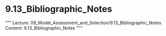 # 9.13_Bibliographic_Notes
"""
Lecture: 09_Model_Assessment_and_Selection/9.13_Bibliographic_Notes
Content: 9.13_Bibliographic_Notes
"""
